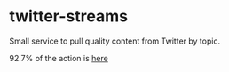 # twitter-streams

Small service to pull quality content from Twitter by topic.

92.7% of the action is [here](https://github.com/funador/twitter-streams/blob/master/lib/twitter.js)
